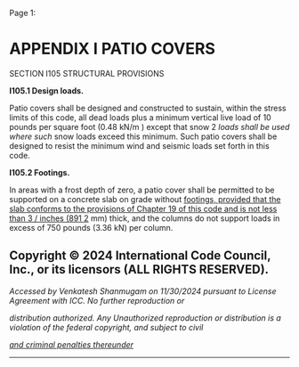 Page 1:

# APPENDIX I PATIO COVERS

 SECTION I105
 STRUCTURAL PROVISIONS


**I105.1 Design loads.**


Patio covers shall be designed and constructed to sustain, within the stress limits of this code, all dead loads plus a
minimum vertical live load of 10 pounds per square foot (0.48 kN/m ) except that snow 2 _loads shall be used where such_
snow loads exceed this minimum. Such patio covers shall be designed to resist the minimum wind and seismic loads set
forth in this code.


**I105.2 Footings.**


In areas with a frost depth of zero, a patio cover shall be permitted to be supported on a concrete slab on grade without
[footings, provided that the slab conforms to the provisions of Chapter 19 of this code and is not less than 3 / inches (891 2](http://codes.iccsafe.org/#VACC2021P1_Ch19)
mm) thick, and the columns do not support loads in excess of 750 pounds (3.36 kN) per column.

## Copyright © 2024 International Code Council, Inc., or its licensors (ALL RIGHTS RESERVED).

_Accessed by Venkatesh Shanmugam on 11/30/2024 pursuant to License Agreement with ICC. No further reproduction or_

_distribution authorized. Any Unauthorized reproduction or distribution is a violation of the federal copyright, and subject to civil_

_[and criminal penalties thereunder](http://codes.iccsafe.org/content/VACC2021P1/appendix-i-patio-covers#VACC2021P1_AppxI_SecI105)_


-----



